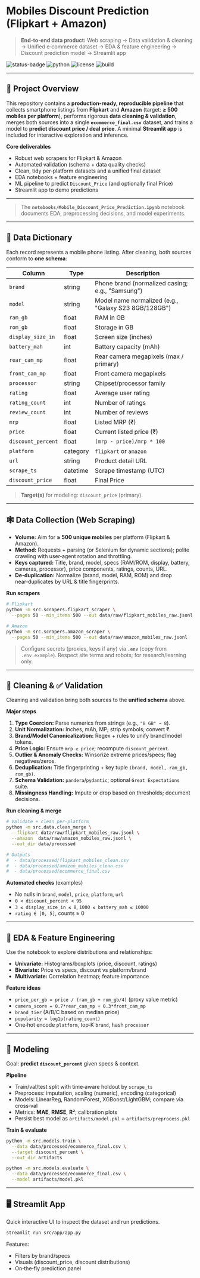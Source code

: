 # Mobiles Discount Prediction (Flipkart + Amazon)

> **End‑to‑end data product:** Web scraping → Data validation & cleaning → Unified e‑commerce dataset → EDA & feature engineering → Discount prediction model → Streamlit app

![status-badge](https://img.shields.io/badge/status-active-brightgreen) ![python](https://img.shields.io/badge/Python-3.10%2B-blue) ![license](https://img.shields.io/badge/License-MIT-lightgrey) ![build](https://img.shields.io/badge/CI-GitHub%20Actions-blueviolet)

---

## 📌 Project Overview

This repository contains a **production‑ready, reproducible pipeline** that collects smartphone listings from **Flipkart** and **Amazon** (target: **≥ 500 mobiles per platform**), performs rigorous **data cleaning & validation**, merges both sources into a single **`ecommerce_final.csv`** dataset, and trains a model to **predict discount price / deal price**. A minimal **Streamlit app** is included for interactive exploration and inference.

**Core deliverables**

* Robust web scrapers for Flipkart & Amazon
* Automated validation (schema + data quality checks)
* Clean, tidy per‑platform datasets and a unified final dataset
* EDA notebooks + feature engineering
* ML pipeline to predict `Discount_Price` (and optionally final Price)
* Streamlit app to demo predictions

---

> The **`notebooks/Mobile_Discount_Price_Prediction.ipynb`** notebook documents EDA, preprocessing decisions, and model experiments.

---

## 🧾 Data Dictionary

Each record represents a mobile phone listing. After cleaning, both sources conform to **one schema**:

| Column             | Type     | Description                                          |
| ------------------ | -------- | ---------------------------------------------------- |
| `brand`            | string   | Phone brand (normalized casing; e.g., "Samsung")     |
| `model`            | string   | Model name normalized (e.g., "Galaxy S23 8GB/128GB") |
| `ram_gb`           | float    | RAM in GB                                            |
| `rom_gb`           | float    | Storage in GB                                        |
| `display_size_in`  | float    | Screen size (inches)                                 |
| `battery_mah`      | int      | Battery capacity (mAh)                               |
| `rear_cam_mp`      | float    | Rear camera megapixels (max / primary)               |
| `front_cam_mp`     | float    | Front camera megapixels                              |
| `processor`        | string   | Chipset/processor family                             |
| `rating`           | float    | Average user rating                                  |
| `rating_count`     | int      | Number of ratings                                    |
| `review_count`     | int      | Number of reviews                                    |
| `mrp`              | float    | Listed MRP (₹)                                       |
| `price`            | float    | Current listed price (₹)                             |
| `discount_percent` | float    | `(mrp - price)/mrp * 100`                            |
| `platform`         | category | `flipkart` or `amazon`                               |
| `url`              | string   | Product detail URL                                   |
| `scrape_ts`        | datetime | Scrape timestamp (UTC)                               |
| `discount_price` | float    | Final Price                            |

> **Target(s)** for modeling: `discount_price` (primary).

---

## 🕸️ Data Collection (Web Scraping)

* **Volume:** Aim for **≥ 500 unique mobiles** per platform (Flipkart & Amazon).
* **Method:** Requests + parsing (or Selenium for dynamic sections); polite crawling with user‑agent rotation and throttling.
* **Keys captured:** Title, brand, model, specs (RAM/ROM, display, battery, cameras, processor), price components, ratings, counts, URL.
* **De‑duplication:** Normalize (brand, model, RAM, ROM) and drop near‑duplicates by URL & title fingerprints.

**Run scrapers**

```bash
# Flipkart
python -m src.scrapers.flipkart_scraper \
  --pages 50 --min_items 500 --out data/raw/flipkart_mobiles_raw.jsonl

# Amazon
python -m src.scrapers.amazon_scraper \
  --pages 50 --min_items 500 --out data/raw/amazon_mobiles_raw.jsonl
```

> Configure secrets (proxies, keys if any) via **`.env`** (copy from `.env.example`). Respect site terms and robots; for research/learning only.

---

## 🧹 Cleaning & ✅ Validation

Cleaning and validation bring both sources to the **unified schema** above.

**Major steps**

1. **Type Coercion:** Parse numerics from strings (e.g., `"8 GB" → 8`).
2. **Unit Normalization:** Inches, mAh, MP; strip symbols; convert ₹.
3. **Brand/Model Canonicalization:** Regex + rules to unify brand/model tokens.
4. **Price Logic:** Ensure `mrp ≥ price`; recompute `discount_percent`.
5. **Outlier & Anomaly Checks:** Winsorize extreme prices/specs; flag negatives/zeros.
6. **Deduplication:** Title fingerprinting + key tuple `(brand, model, ram_gb, rom_gb)`.
7. **Schema Validation:** `pandera`/`pydantic`; optional `Great Expectations` suite.
8. **Missingness Handling:** Impute or drop based on thresholds; document decisions.

**Run cleaning & merge**

```bash
# Validate + clean per-platform
python -m src.data.clean_merge \
  --flipkart data/raw/flipkart_mobiles_raw.jsonl \
  --amazon  data/raw/amazon_mobiles_raw.jsonl \
  --out_dir data/processed

# Outputs
#  - data/processed/flipkart_mobiles_clean.csv
#  - data/processed/amazon_mobiles_clean.csv
#  - data/processed/ecommerce_final.csv
```

**Automated checks** (examples)

* No nulls in `brand`, `model`, `price`, `platform`, `url`
* `0 < discount_percent < 95`
* `3 ≤ display_size_in ≤ 8`, `1000 ≤ battery_mah ≤ 10000`
* `rating ∈ [0, 5]`, counts ≥ 0

---

## 🧪 EDA & Feature Engineering

Use the notebook to explore distributions and relationships:

* **Univariate:** Histograms/boxplots (price, discount, ratings)
* **Bivariate:** Price vs specs, discount vs platform/brand
* **Multivariate:** Correlation heatmap; feature importance

**Feature ideas**

* `price_per_gb = price / (ram_gb + rom_gb/4)` (proxy value metric)
* `camera_score = 0.7*rear_cam_mp + 0.3*front_cam_mp`
* `brand_tier` (A/B/C based on median price)
* `popularity = log1p(rating_count)`
* One‑hot encode `platform`, top‑K `brand`, hash `processor`

---

## 🤖 Modeling

Goal: **predict `discount_percent`** given specs & context.

**Pipeline**

* Train/val/test split with time‑aware holdout by `scrape_ts`
* Preprocess: imputation, scaling (numeric), encoding (categorical)
* Models: LinearReg, RandomForest, XGBoost/LightGBM; compare via cross‑val
* Metrics: **MAE**, **RMSE**, **R²**; calibration plots
* Persist best model as `artifacts/model.pkl` + `artifacts/preprocess.pkl`

**Train & evaluate**

```bash
python -m src.models.train \
  --data data/processed/ecommerce_final.csv \
  --target discount_percent \
  --out_dir artifacts

python -m src.models.evaluate \
  --data data/processed/ecommerce_final.csv \
  --model artifacts/model.pkl
```

---

## 🖥️ Streamlit App

Quick interactive UI to inspect the dataset and run predictions.

```bash
streamlit run src/app/app.py
```

Features:

* Filters by brand/specs
* Visuals (discount_price, discount distributions)
* On‑the‑fly prediction panel


